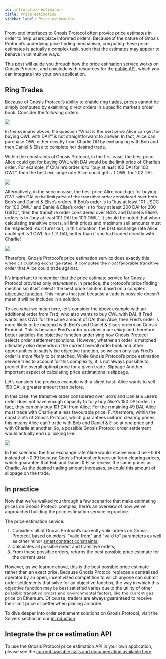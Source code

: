 ```yaml
---
id: intro-price-estimation
title: Price estimation
sidebar_label: Price estimation
---
```


Front-end interfaces to Gnosis Protocol often provide price estimates in order to help users place informed orders. Because of the nature of Gnosis Protocol’s underlying price finding mechanism, computing these price estimates is actually a complex task, such that the estimates may appear to behave in unintuitive ways.

This post will guide you through how the price estimation service works on Gnosis Protocol, and conclude with resources for the [public API](https://price-estimate-docs.dev.gnosisdev.com/), which you can integrate into your own application.

## Ring Trades

Because of Gnosis Protocol’s ability to enable [ring trades](https://blog.gnosis.pm/announcing-the-gnosis-protocol-89b3d7794da7), prices cannot be simply computed by examining direct orders in a specific market’s order book. Consider the following orders:

![](assets/gp_pe_1.png)

In the scenario above, the question “What is the best price Alice can get for buying OWL with DAI?” is not straightforward to answer. In fact, Alice can purchase OWL either directly from Charlie OR by exchanging with Bob and then Daniel & Elise to complete her desired trade.

Within the constraints of Gnosis Protocol, in the first case, the best price Alice could get for buying OWL with DAI would be the limit price of Charlie’s order. For example, if Charlie’s order is to “buy at least 102 DAI for 100 OWL”, then the best exchange rate Alice could get is 1 OWL for 1.02 DAI.


![](assets/gp_pe_2.png)

Alternatively, in the second case, the best price Alice could get for buying OWL with DAI is the limit price of the transitive order considered over both Bob’s and Daniel & Elise’s orders. If Bob’s order is to “buy at least 101 USDC for 100 OWL” and Daniel & Elise’s order is to “buy at least 200 DAI for 200 USDC”, then the transitive order considered over Bob’s and Daniel & Elise’s orders is to “buy at least 101 DAI for 100 OWL”. It should be noted that when calculating transitive orders, all limit prices and maximum sell amounts must be respected. As it turns out, in this situation, the best exchange rate Alice could get is 1 OWL for 1.01 DAI, better than if she had traded directly with Charlie!

![](assets/gp_pe_3.png)

Therefore, Gnosis Protocol’s price estimation service does exactly this when calculating exchange rates; it computes the _most_ favorable transitive order that Alice could trade against. 

It’s important to remember that the price estimate service for Gnosis Protocol provides only _estimations_. In practice, the protocol’s price finding mechanism itself selects the best price solution based on a complex [objective function](https://docs.gnosis.io/protocol/docs/devguide03/#solution-submission). This means that just because a trade is possible doesn’t mean it will be included in a solution.

To see what we mean here, let’s consider the above example with an additional order from Fred, who also wants to buy OWL with DAI. If Fred wants less OWL for the same amount of DAI than Alice, then Fred’s order is more likely to be matched with Bob’s and Daniel & Elise’s orders on Gnosis Protocol. This is because Fred’s order provides more _utility_ and therefore better satisfies the objective function underlying how Gnosis Protocol selects order settlement solutions. However, whether an order is matched ultimately _also_ depends on the current overall order book and other opportunities to satisfy the objective function, so we can only say Fred’s order is _more likely_ to be matched.  While Gnosis Protocol’s price estimation service tries to account for this complexity, it is not always possible to predict the overall optimal price for a given trade.
Slippage
Another important aspect of calculating price estimations is slippage. 

Let’s consider the previous example with a slight twist: Alice wants to sell 150 DAI, a greater amount than before.

In this case, the transitive order considered over Bob’s and Daniel & Elise’s order does not have enough capacity to fully buy Alice’s 150 DAI order. In fact, they can only buy 101 DAI from Alice. For the remaining 49 DAI, Alice must trade with Charlie at a less favourable price. Furthermore, within the constraints of Gnosis Protocol, which guarantees uniform clearing prices, this means Alice can’t trade with Bob and Daniel & Elise at one price and with Charlie at another. So, a possible Gnosis Protocol order settlement would actually end up looking like:


![](assets/gp_pe_4.png)

In this scenario, the final exchange rate Alice would receive would be ~0.98 instead of ~0.99 because Gnosis Protocol enforces uniform clearing prices, which guarantee that Bob and Daniel & Elise receive the same prices as Charlie. As the desired trading amount increases, so could this amount of slippage on the trade.

## In practice

Now that we’ve walked you through a few scenarios that make estimating prices on Gnosis Protocol complex, here’s an overview of how we’ve approached building the price estimation service in practice.

The price estimation service:
1. Considers all of Gnosis Protocol’s currently valid orders on Gnosis Protocol, based on orders’ "valid from" and "valid to" parameters as well as other minor [smart contract constraints](https://docs.gnosis.io/protocol/docs/introduction1/#solvers);
1. Calculates all possible direct and transitive orders;
1. From these possible orders, returns the best possible price estimate for the current user.	

However, as we learned above, this is the best possible price estimate rather than an exact price. Because Gnosis Protocol replaces a centralized operator by an open, incentivized competition to which anyone can submit order settlements that solve for an objective function, the way in which this objective function may be best satisfied varies due to the utility of other possible transitive orders and environmental factors, like the current gas price on Ethereum. Of course, traders are always guaranteed to receive their limit price or better when placing an order.

To dive deeper into order settlement solutions on Gnosis Protocol, visit the Solvers section in our [introduction](https://docs.gnosis.io/protocol/docs/introduction1/#solvers).

## Integrate the price estimation API


To use the Gnosis Protocol price estimation API in your own application, please see the [current available calls and documentation available here](https://price-estimate-docs.dev.gnosisdev.com/). 

